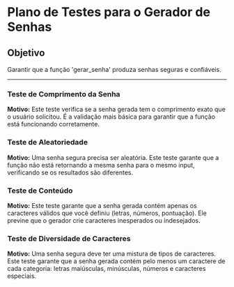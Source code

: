 # Plano de Testes para o Gerador de Senhas

## Objetivo
Garantir que a função 'gerar_senha' produza senhas seguras e confiáveis.

---

### Teste de Comprimento da Senha
**Motivo:** Este teste verifica se a senha gerada tem o comprimento exato que o usuário solicitou. É a validação mais básica para garantir que a função está funcionando corretamente.

### Teste de Aleatoriedade
**Motivo:** Uma senha segura precisa ser aleatória. Este teste garante que a função não está retornando a mesma senha para o mesmo input, verificando se os resultados são diferentes.

### Teste de Conteúdo
**Motivo:**  Este teste garante que a senha gerada contém apenas os caracteres válidos que você definiu (letras, números, pontuação). Ele previne que o gerador crie caracteres inesperados ou indesejados.

### Teste de Diversidade de Caracteres
**Motivo:** Uma senha segura deve ter uma mistura de tipos de caracteres. Este teste garante que a senha gerada contém pelo menos um caractere de cada categoria: letras maiúsculas, minúsculas, números e caracteres especiais.